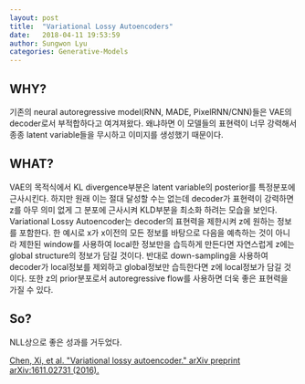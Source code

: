 ```yaml
---
layout: post
title:  "Variational Lossy Autoencoders"
date:   2018-04-11 19:53:59
author: Sungwon Lyu
categories: Generative-Models
---
```


## WHY? 
기존의 neural autoregressive model(RNN, MADE, PixelRNN/CNN)들은 VAE의 decoder로서 부적합하다고 여겨져왔다. 왜냐하면 이 모델들의 표현력이 너무 강력해서 종종 latent variable들을 무시하고 이미지를 생성했기 때문이다. 

## WHAT?
VAE의 목적식에서 KL divergence부분은 latent variable의 posterior를 특정분포에 근사시킨다. 하지만 원래 이는 절대 달성할 수는 없는데 decoder가 표현력이 강력하면 z를 아무 의미 없게 그 분포에 근사시켜 KLD부분을 최소화 하려는 모습을 보인다. Variational Lossy Autoencoder는 decoder의 표현력을 제한시켜 z에 원하는 정보를 포함한다. 한 예시로 x가 x이전의 모든 정보를 바탕으로 다음을 예측하는 것이 아니라 제한된 window를 사용하여 local한 정보만을 습득하게 만든다면 자연스럽게 z에는 global structure의 정보가 담길 것이다. 반대로 down-sampling을 사용하여 decoder가 local정보를 제외하고 global정보만 습득한다면 z에 local정보가 담길 것이다. 또한 z의 prior분포로서 autoregressive flow를 사용하면 더욱 좋은 표현력을 가질 수 있다. 

## So?
NLL상으로 좋은 성과를 거두었다. 

[Chen, Xi, et al. "Variational lossy autoencoder." arXiv preprint arXiv:1611.02731 (2016).](https://arxiv.org/abs/1611.02731)

